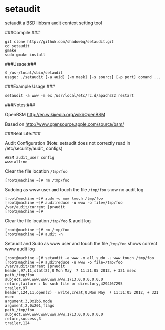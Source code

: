 setaudit
========

setaudit a BSD libbsm audit context setting tool

###Compile:###

```shell
git clone http://github.com/shadowbq/setaudit.git
cd setaudit
gmake
sudo gmake install
```

###Usage:###

```shell
$ /usr/local/sbin/setaudit 
usage: ./setaudit [-a auid] [-m mask] [-s source] [-p port] comand ...
```

###Example Usage:###

```shell
setaudit -a www -m ex /usr/local/etc/rc.d/apache22 restart
```

###Notes:###

OpenBSM http://en.wikipedia.org/wiki/OpenBSM

Based on http://www.opensource.apple.com/source/bsm/

###Real Life:###

Audit Configuration (Note: setaudit does not correctly read in /etc/security/audit_ configs)

```shell
#BSM audit_user config
www:all:no
```

Clear the file location `/tmp/foo`

```shell
[root@machine ~]# rm /tmp/foo 
```

Sudoing as www user and touch the file `/tmp/foo` show no audit log
```shell
[root@machine ~]# sudo -u www touch /tmp/foo
[root@machine ~]# auditreduce -u www -o file=/tmp/foo /var/audit/current |praudit
[root@machine ~]# 
```

Clear the file location `/tmp/foo` & audit log

```shell
[root@machine ~]# rm /tmp/foo 
[root@machine ~]# audit -n
```
Setaudit and Sudo as www user and touch the file `/tmp/foo` shows correct www audit log
```shell
[root@machine ~]# setaudit -a www -m all sudo -u www touch /tmp/foo
[root@machine ~]# auditreduce -u www -o file=/tmp/foo /var/audit/current |praudit
header,97,11,stat(2),0,Mon May  7 11:31:05 2012, + 321 msec
path,/tmp/foo
subject,www,www,www,www,www,1713,0,0,0.0.0.0
return,failure : No such file or directory,4294967295
trailer,97
header,124,11,open(2) - write,creat,0,Mon May  7 11:31:05 2012, + 321 msec
argument,3,0x1b6,mode
argument,2,0x201,flags
path,/tmp/foo
subject,www,www,www,www,www,1713,0,0,0.0.0.0
return,success,3
trailer,124

```